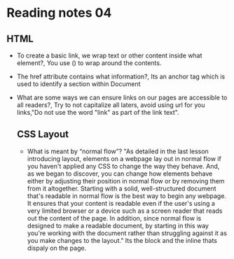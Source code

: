 
# Reading notes 04

## HTML

- To create a basic link, we wrap text or other content inside what element?, You use (<a>) to wrap around the contents.
- The href attribute contains what information?, Its an anchor tag which is used to identify a section within Document 
- What are some ways we can ensure links on our pages are accessible to all readers?, Try to not capitalize all laters, avoid using url for you links,"Do not use the word "link" as part of the link text".
  
  
  ## CSS Layout
  
  - What is meant by “normal flow”? "As detailed in the last lesson introducing layout, elements on a webpage lay out in normal flow if you haven't applied any CSS to change the way they behave. And, as we began to discover, you can change how elements behave either by adjusting their position in normal flow or by removing them from it altogether. Starting with a solid, well-structured document that's readable in normal flow is the best way to begin any webpage. It ensures that your content is readable even if the user's using a very limited browser or a device such as a screen reader that reads out the content of the page. In addition, since normal flow is designed to make a readable document, by starting in this way you're working with the document rather than struggling against it as you make changes to the layout." Its the block and the inline thats dispaly on the page.
  
  

